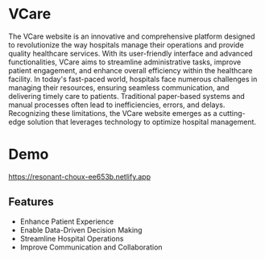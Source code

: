 
# VCare

The VCare website is an innovative and comprehensive platform designed to revolutionize the way hospitals manage their operations and provide quality healthcare services. With its user-friendly interface and advanced functionalities, VCare aims to streamline administrative tasks, improve patient engagement, and enhance overall efficiency within the healthcare facility. In today's fast-paced world, hospitals face numerous challenges in managing their resources, ensuring seamless communication, and delivering timely care to patients. Traditional paper-based systems and manual processes often lead to inefficiencies, errors, and delays. Recognizing these limitations, the VCare website emerges as a cutting- edge solution that leverages technology to optimize hospital management.


# Demo

https://resonant-choux-ee653b.netlify.app


## Features

- Enhance Patient Experience
- Enable Data-Driven Decision Making
- Streamline Hospital Operations
- Improve Communication and Collaboration

